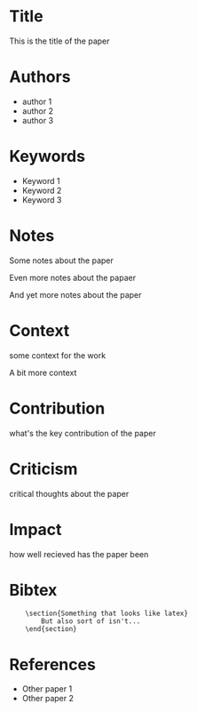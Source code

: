 # Title

This is the title of the paper

# Authors

* author 1
* author 2
* author 3

# Keywords

* Keyword 1
* Keyword 2
* Keyword 3

# Notes 

Some notes about the paper

Even more notes about the papaer

And yet more notes about the paper

# Context 

some context for the work

A bit more context
 
# Contribution

what's the key contribution of the paper

# Criticism 

critical thoughts about the paper

# Impact

how well recieved has the paper been
    
# Bibtex

``` 
	\section{Something that looks like latex}
		But also sort of isn't...
	\end{section}
```

# References

* Other paper 1
* Other paper 2